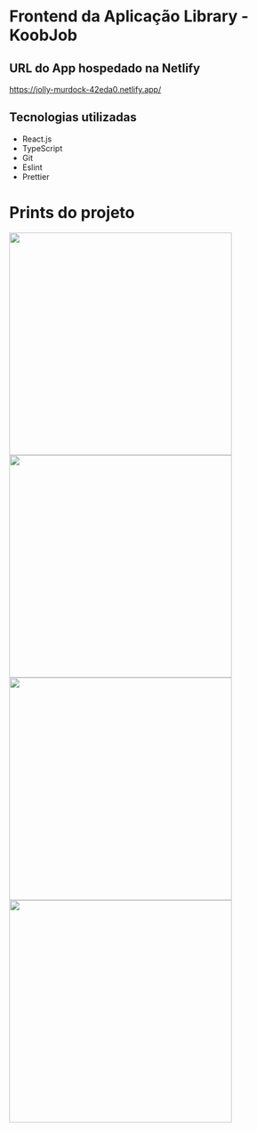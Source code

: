 # Frontend da Aplicação Library - KoobJob

## URL do App hospedado na Netlify
  https://jolly-murdock-42eda0.netlify.app/
  
  
## Tecnologias utilizadas
  - React.js
  - TypeScript
  - Git
  - Eslint
  - Prettier

# Prints do projeto

<img src="http://koobjob-library.herokuapp.com/uploads/img1.jpeg" width="400px">

<img src="http://koobjob-library.herokuapp.com/uploads/img2.jpeg" width="400px">

<img src="http://koobjob-library.herokuapp.com/uploads/img3.png" width="400px">

<img src="http://koobjob-library.herokuapp.com/uploads/img4.png" width="400px">
